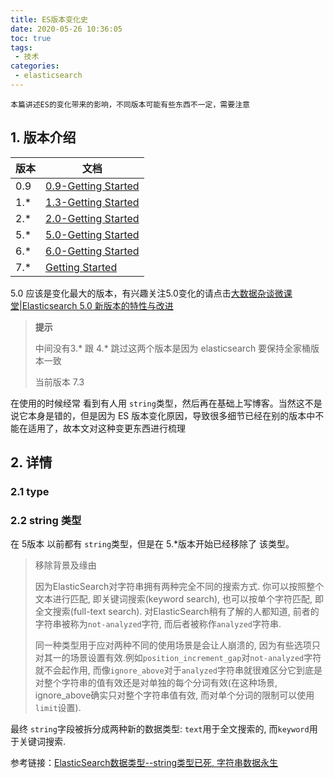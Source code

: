 ```yaml
---
title: ES版本变化史
date: 2020-05-26 10:36:05
toc: true
tags:
 - 技术
categories:
 - elasticsearch 
---
```



``` 
本篇讲述ES的变化带来的影响，不同版本可能有些东西不一定，需要注意
```

## 1. 版本介绍

| 版本 | 文档                                                         |
| ---- | ------------------------------------------------------------ |
| 0.9  | [0.9-Getting Started](https://www.elastic.co/guide/en/elasticsearch/reference/0.9/getting-started.html) |
| 1.*  | [1.3-Getting Started](https://www.elastic.co/guide/en/elasticsearch/reference/1.0/getting-started.html) |
| 2.*  | [2.0-Getting Started](https://www.elastic.co/guide/en/elasticsearch/reference/2.0/getting-started.html) |
| 5.*  | [5.0-Getting Started](https://www.elastic.co/guide/en/elasticsearch/reference/5.0/getting-started.html) |
| 6.*  | [6.0-Getting Started](https://www.elastic.co/guide/en/elasticsearch/reference/6.0/getting-started.html) |
| 7.*  | [Getting Started](https://www.elastic.co/guide/en/elastic-stack-get-started/current/index.html) |

5.0 应该是变化最大的版本，有兴趣关注5.0变化的请点击[大数据杂谈微课堂|Elasticsearch 5.0 新版本的特性与改进](https://www.infoq.cn/article/2016/08/Elasticsearch-5-0-Elastic/)

> **提示**
>
> 中间没有3.* 跟 4.* 跳过这两个版本是因为 elasticsearch 要保持全家桶版本一致
>
> 当前版本 7.3




在使用的时候经常 看到有人用 `string`类型，然后再在基础上写博客。当然这不是说它本身是错的，但是因为 ES 版本变化原因，导致很多细节已经在别的版本中不能在适用了，故本文对这种变更东西进行梳理



## 2. 详情

### 2.1 type





### 2.2 string 类型

在 5版本 以前都有 `string`类型，但是在 5.*版本开始已经移除了 该类型。



>  移除背景及缘由
>
> 因为ElasticSearch对字符串拥有两种完全不同的搜索方式. 你可以按照整个文本进行匹配, 即关键词搜索(keyword search), 也可以按单个字符匹配, 即全文搜索(full-text search). 对ElasticSearch稍有了解的人都知道, 前者的字符串被称为`not-analyzed`字符, 而后者被称作`analyzed`字符串.
>
> 同一种类型用于应对两种不同的使用场景是会让人崩溃的, 因为有些选项只对其一的场景设置有效.例如`position_increment_gap`对`not-analyzed`字符就不会起作用, 而像`ignore_above`对于`analyzed`字符串就很难区分它到底是对整个字符串的值有效还是对单独的每个分词有效(在这种场景, ignore_above确实只对整个字符串值有效, 而对单个分词的限制可以使用`limit`设置).



最终 `string`字段被拆分成两种新的数据类型: `text`用于全文搜索的, 而`keyword`用于关键词搜索.



参考链接：[ElasticSearch数据类型--string类型已死, 字符串数据永生](https://segmentfault.com/a/1190000008897731)




